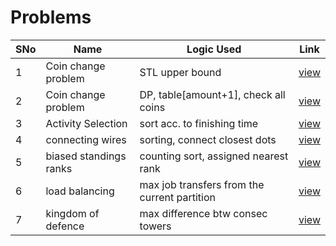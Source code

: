 # Problems

SNo | Name | Logic Used | Link |
----|------|------------|------|
1 | Coin change problem | STL upper bound | [view](coin_change.cpp)
2 | Coin change problem | DP, table[amount+1], check all coins | [view](coin_change_DP.cpp)
3 | Activity Selection | sort acc. to finishing time | [view](activity_selection.cpp)
4 | connecting wires | sorting, connect closest dots | [view](connecting_dots.cpp)
5 | biased standings ranks | counting sort, assigned nearest rank | [view](biased_standings.cpp)
6 | load balancing | max job transfers from the current partition | [view](load_balancing.cpp)
7 | kingdom of defence | max difference btw consec towers | [view](kingdom_defense.cpp)